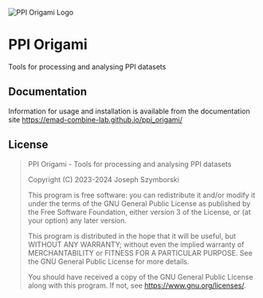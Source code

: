![PPI Origami Logo](docs/logo.svg)

# PPI Origami

Tools for processing and analysing PPI datasets


## Documentation

Information for usage and installation is available from the documentation site https://emad-combine-lab.github.io/ppi_origami/


## License

>PPI Origami - Tools for processing and analysing PPI datasets
>
>Copyright (C) 2023-2024  Joseph Szymborski
>
>This program is free software: you can redistribute it and/or modify
>it under the terms of the GNU General Public License as published by
>the Free Software Foundation, either version 3 of the License, or
>(at your option) any later version.
>
>This program is distributed in the hope that it will be useful,
>but WITHOUT ANY WARRANTY; without even the implied warranty of
>MERCHANTABILITY or FITNESS FOR A PARTICULAR PURPOSE.  See the
>GNU General Public License for more details.
>
>You should have received a copy of the GNU General Public License
>along with this program.  If not, see <https://www.gnu.org/licenses/>.
